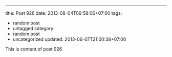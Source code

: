 ---
title: Post 926
date: 2013-08-04T09:58:06+07:00
tags:
  - random post
  - untagged
category:
  - random post
  - uncategorized
updated: 2013-06-07T21:00:38+07:00

This is content of post 926